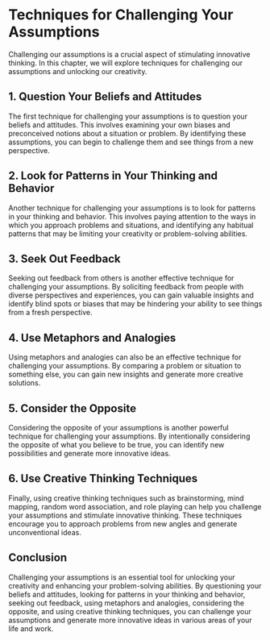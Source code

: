 Techniques for Challenging Your Assumptions
====================================================================================

Challenging our assumptions is a crucial aspect of stimulating innovative thinking. In this chapter, we will explore techniques for challenging our assumptions and unlocking our creativity.

1\. Question Your Beliefs and Attitudes
--------------------------------------

The first technique for challenging your assumptions is to question your beliefs and attitudes. This involves examining your own biases and preconceived notions about a situation or problem. By identifying these assumptions, you can begin to challenge them and see things from a new perspective.

2\. Look for Patterns in Your Thinking and Behavior
--------------------------------------------------

Another technique for challenging your assumptions is to look for patterns in your thinking and behavior. This involves paying attention to the ways in which you approach problems and situations, and identifying any habitual patterns that may be limiting your creativity or problem-solving abilities.

3\. Seek Out Feedback
--------------------

Seeking out feedback from others is another effective technique for challenging your assumptions. By soliciting feedback from people with diverse perspectives and experiences, you can gain valuable insights and identify blind spots or biases that may be hindering your ability to see things from a fresh perspective.

4\. Use Metaphors and Analogies
------------------------------

Using metaphors and analogies can also be an effective technique for challenging your assumptions. By comparing a problem or situation to something else, you can gain new insights and generate more creative solutions.

5\. Consider the Opposite
------------------------

Considering the opposite of your assumptions is another powerful technique for challenging your assumptions. By intentionally considering the opposite of what you believe to be true, you can identify new possibilities and generate more innovative ideas.

6\. Use Creative Thinking Techniques
-----------------------------------

Finally, using creative thinking techniques such as brainstorming, mind mapping, random word association, and role playing can help you challenge your assumptions and stimulate innovative thinking. These techniques encourage you to approach problems from new angles and generate unconventional ideas.

Conclusion
----------

Challenging your assumptions is an essential tool for unlocking your creativity and enhancing your problem-solving abilities. By questioning your beliefs and attitudes, looking for patterns in your thinking and behavior, seeking out feedback, using metaphors and analogies, considering the opposite, and using creative thinking techniques, you can challenge your assumptions and generate more innovative ideas in various areas of your life and work.
